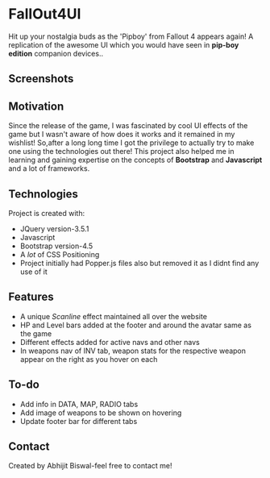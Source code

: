# FallOut4UI
Hit up your nostalgia buds as the 'Pipboy' from Fallout 4 appears again! 
A replication of the awesome UI which you would have seen in **pip-boy edition** companion devices..
## Screenshots

## Motivation
Since the release of the game, I was fascinated by cool UI effects of the game but I wasn't aware of how does it works and it remained in my wishlist!
So,after a long long time I got the privilege to actually try to make one using the technologies out there! This project also helped me in learning and gaining expertise on the concepts of **Bootstrap** and **Javascript** and a lot of frameworks.
## Technologies
Project is created with:
* JQuery version-3.5.1
* Javascript
* Bootstrap version-4.5
* A *lot* of CSS Positioning
* Project initially had Popper.js files also but removed it as I didnt find any use of it 
## Features
* A unique _Scanline_ effect maintained all over the website
* HP and Level bars added at the footer and around the avatar same as the game
* Different effects added for active navs and other navs
* In weapons nav of INV tab, weapon stats for the respective weapon appear on the right as you hover on each
## To-do
* Add info in DATA, MAP, RADIO tabs
* Add image of weapons to be shown on hovering
* Update footer bar for different tabs
## Contact
Created by Abhijit Biswal-feel free to contact me!
